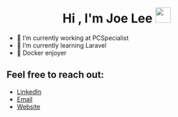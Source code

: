 <h1 align="center"><b>Hi , I'm Joe Lee </b><img src="https://media.giphy.com/media/hvRJCLFzcasrR4ia7z/giphy.gif" width="35"></h1>

- 🔭 I’m currently working at PCSpecialist
- 🌱 I’m currently learning Laravel
- :whale: Docker enjoyer

## Feel free to reach out:

- [LinkedIn](https://www.linkedin.com/in/eojeel/)
- [Email](mailto://joe@joelee.io)
- [Website](https://www.joelee.io/)


